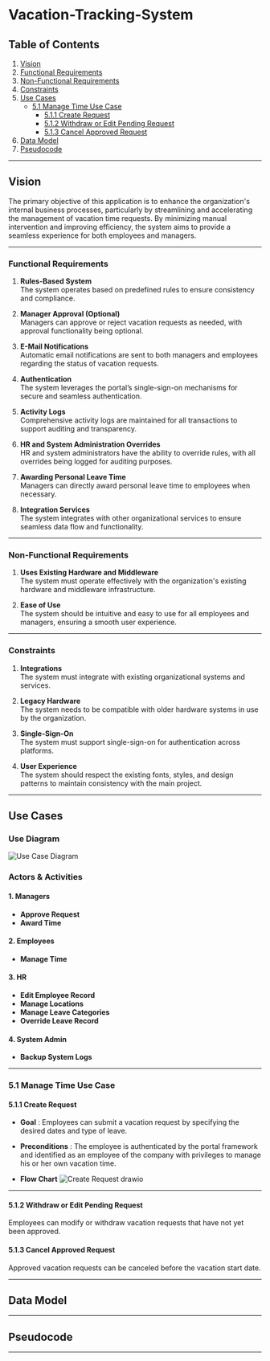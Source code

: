 # Vacation-Tracking-System

## Table of Contents
1. [Vision](#vision)  
2. [Functional Requirements](#functional-requirements)  
3. [Non-Functional Requirements](#non-functional-requirements)  
4. [Constraints](#constraints)  
5. [Use Cases](#use-cases)  
   - [5.1 Manage Time Use Case](#51-manage-time-use-case)  
      - [5.1.1 Create Request](#511-create-request)  
      - [5.1.2 Withdraw or Edit Pending Request](#512-withdraw-or-edit-pending-request)  
      - [5.1.3 Cancel Approved Request](#513-cancel-approved-request)  
6. [Data Model](#data-model)  
7. [Pseudocode](#pseudocode)  

---

## Vision  
The primary objective of this application is to enhance the organization's internal business processes, particularly by streamlining and accelerating the management of vacation time requests. By minimizing manual intervention and improving efficiency, the system aims to provide a seamless experience for both employees and managers.

---

### Functional Requirements  

1. **Rules-Based System**  
   The system operates based on predefined rules to ensure consistency and compliance.

2. **Manager Approval (Optional)**  
   Managers can approve or reject vacation requests as needed, with approval functionality being optional.

3. **E-Mail Notifications**  
   Automatic email notifications are sent to both managers and employees regarding the status of vacation requests.

4. **Authentication**  
   The system leverages the portal’s single-sign-on mechanisms for secure and seamless authentication.

5. **Activity Logs**  
   Comprehensive activity logs are maintained for all transactions to support auditing and transparency.

6. **HR and System Administration Overrides**  
   HR and system administrators have the ability to override rules, with all overrides being logged for auditing purposes.

7. **Awarding Personal Leave Time**  
   Managers can directly award personal leave time to employees when necessary.

8. **Integration Services**  
   The system integrates with other organizational services to ensure seamless data flow and functionality.


---

### Non-Functional Requirements  

1. **Uses Existing Hardware and Middleware**  
   The system must operate effectively with the organization's existing hardware and middleware infrastructure.

2. **Ease of Use**  
   The system should be intuitive and easy to use for all employees and managers, ensuring a smooth user experience.


---

### Constraints  

1. **Integrations**  
   The system must integrate with existing organizational systems and services.

2. **Legacy Hardware**  
   The system needs to be compatible with older hardware systems in use by the organization.

3. **Single-Sign-On**  
   The system must support single-sign-on for authentication across platforms.

4. **User Experience**  
   The system should respect the existing fonts, styles, and design patterns to maintain consistency with the main project.


---

## Use Cases  
### **Use Diagram**
![Use Case Diagram](https://github.com/user-attachments/assets/bc07b6d3-e49b-4529-a072-f1edb1f8c848)

### **Actors & Activities**

#### **1. Managers**
  - **Approve Request**
  - **Award Time**

#### **2. Employees**
  - **Manage Time**

#### **3. HR**
  - **Edit Employee Record**
  - **Manage Locations**
  - **Manage Leave Categories**
  - **Override Leave Record**

#### **4. System Admin**
  - **Backup System Logs**

 ---
### 5.1 Manage Time Use Case  
#### 5.1.1 Create Request  
- **Goal** :
 Employees can submit a vacation request by specifying the desired dates and type of leave.  

- **Preconditions** :
The employee is authenticated by the portal framework and identified as an employee of the company with privileges to manage his or her own vacation time.

- **Flow Chart**
![Create Request drawio](https://github.com/user-attachments/assets/c6bc4cd6-aea3-4561-bc7e-24bd2bb357c4)
---
#### 5.1.2 Withdraw or Edit Pending Request  
Employees can modify or withdraw vacation requests that have not yet been approved.  

#### 5.1.3 Cancel Approved Request  
Approved vacation requests can be canceled before the vacation start date.  

---

## Data Model  


---

## Pseudocode  


---
